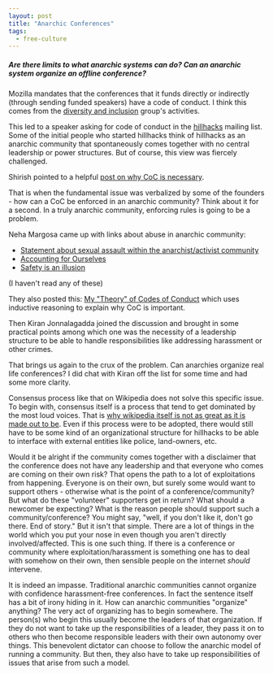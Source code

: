 ```yaml
---
layout: post
title: "Anarchic Conferences"
tags:
  - free-culture
---
```


##### Are there limits to what anarchic systems can do? Can an anarchic system organize an offline conference? #####

Mozilla mandates that the conferences that it funds directly or indirectly (through sending funded speakers) have a code of conduct. I think this comes from the [diversity and inclusion](https://wiki.mozilla.org/Diversity_and_Inclusion_for_Communities_and_Contributors) group's activities.

This led to a speaker asking for code of conduct in the [hillhacks](https://hillhacks.in/) mailing list. Some of the initial people who started hillhacks think of hillhacks as an anarchic community that spontaneously comes together with no central leadership or power structures. But of course, this view was fiercely challenged.

Shirish pointed to a helpful [post on why CoC is necessary](https://flossexperiences.wordpress.com/2019/03/03/events-coc-and-casteism/).

That is when the fundamental issue was verbalized by some of the founders - how can a CoC be enforced in an anarchic community? Think about it for a second. In a truly anarchic community, enforcing rules is going to be a problem.

Neha Margosa came up with links about abuse in anarchic community:
* [Statement about sexual assault within the anarchist/activist community](https://libcom.org/library/statement-about-sexual-assault-within-anarchistactivist-community)
* [Accounting for Ourselves](https://crimethinc.com/2013/04/17/accounting-for-ourselves-breaking-the-impasse-around-assault-and-abuse-in-anarchist-scenes)
* [Safety is an illusion](https://anarchalibrary.blogspot.com/2011/01/safety-is-illusion-reflections-on.html)

(I haven't read any of these)

They also posted this: [My "Theory" of Codes of Conduct](https://the-orbit.net/almostdiamonds/2015/12/07/my-theory-of-codes-of-conduct/) which uses inductive reasoning to explain why CoC is important.

Then Kiran Jonnalagadda joined the discussion and brought in some practical points among which one was the necessity of a leadership structure to be able to handle responsibilities like addressing harassment or other crimes.

That brings us again to the crux of the problem. Can anarchies organize real life conferences? I did chat with Kiran off the list for some time and had some more clarity.

Consensus process like that on Wikipedia does not solve this specific issue. To begin with, consensus itself is a process that tend to get dominated by the most loud voices. That is [why wikipedia itself is not as great as it is made out to be](https://blog.learnlearn.in/2015/08/dont-put-all-your-eggs-in-one-wikipedia.html). Even if this process were to be adopted, there would still have to be some kind of an organizational structure for hillhacks to be able to interface with external entities like police, land-owners, etc.

Would it be alright if the community comes together with a disclaimer that the conference does not have any leadership and that everyone who comes are coming on their own risk? That opens the path to a lot of exploitations from happening. Everyone is on their own, but surely some would want to support others - otherwise what is the point of a conference/community? But what do these "volunteer" supporters get in return? What should a newcomer be expecting? What is the reason people should support such a community/conference? You might say, "well, if you don't like it, don't go there. End of story." But it isn't that simple. There are a lot of things in the world which you put your nose in even though you aren't directly involved/affected. This is one such thing. If there is a conference or community where exploitation/harassment is something one has to deal with somehow on their own, then sensible people on the internet *should* intervene.

It is indeed an impasse. Traditional anarchic communities cannot organize with confidence harassment-free conferences. In fact the sentence itself has a bit of irony hiding in it. How can anarchic communities "organize" anything? The very act of organizing has to begin somewhere. The person(s) who begin this usually become the leaders of that organization. If they do not want to take up the responsibilities of a leader, they pass it on to others who then become responsible leaders with their own autonomy over things. This benevolent dictator can choose to follow the anarchic model of running a community. But then, they also have to take up responsibilities of issues that arise from such a model.
